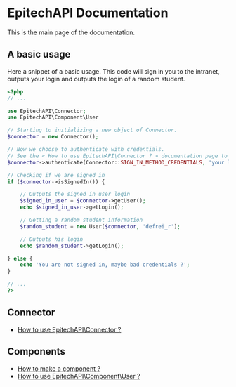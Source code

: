 # EpitechAPI Documentation

This is the main page of the documentation.

## A basic usage
Here a snippet of a basic usage.
This code will sign in you to the intranet, outputs your login and outputs the login of a random student.

```php
<?php
// ...

use EpitechAPI\Connector;
use EpitechAPI\Component\User

// Starting to initializing a new object of Connector.
$connector = new Connector();

// Now we choose to authenticate with credentials.
// See the « How to use EpitechAPI\Connector ? » documentation page to learn the different way of authentication.
$connector->authenticate(Connector::SIGN_IN_METHOD_CREDENTIALS, 'your login', 'your unix password'); // Don't forget to replace by your credentials !

// Checking if we are signed in
if ($connector->isSignedIn()) {

    // Outputs the signed in user login
    $signed_in_user = $connector->getUser();
    echo $signed_in_user->getLogin();

    // Getting a random student information
    $random_student = new User($connector, 'defrei_r');

    // Outputs his login
    echo $random_student->getLogin();

} else {
    echo 'You are not signed in, maybe bad credentials ?';
}

// ...
?>
```

## Connector
* [How to use EpitechAPI\Connector ?](connector.md)

## Components
* [How to make a component ?](make-component.md)
* [How to use EpitechAPI\Component\User ?](component-user.md)